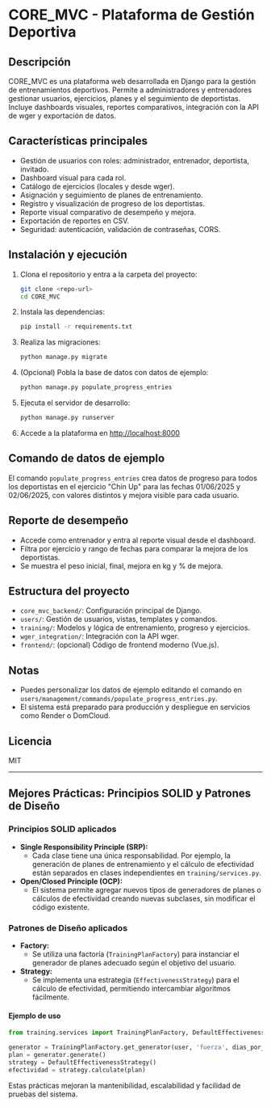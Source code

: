 # CORE_MVC - Plataforma de Gestión Deportiva

## Descripción
CORE_MVC es una plataforma web desarrollada en Django para la gestión de entrenamientos deportivos. Permite a administradores y entrenadores gestionar usuarios, ejercicios, planes y el seguimiento de deportistas. Incluye dashboards visuales, reportes comparativos, integración con la API de wger y exportación de datos.

## Características principales
- Gestión de usuarios con roles: administrador, entrenador, deportista, invitado.
- Dashboard visual para cada rol.
- Catálogo de ejercicios (locales y desde wger).
- Asignación y seguimiento de planes de entrenamiento.
- Registro y visualización de progreso de los deportistas.
- Reporte visual comparativo de desempeño y mejora.
- Exportación de reportes en CSV.
- Seguridad: autenticación, validación de contraseñas, CORS.

## Instalación y ejecución
1. Clona el repositorio y entra a la carpeta del proyecto:
   ```sh
   git clone <repo-url>
   cd CORE_MVC
   ```
2. Instala las dependencias:
   ```sh
   pip install -r requirements.txt
   ```
3. Realiza las migraciones:
   ```sh
   python manage.py migrate
   ```
4. (Opcional) Pobla la base de datos con datos de ejemplo:
   ```sh
   python manage.py populate_progress_entries
   ```
5. Ejecuta el servidor de desarrollo:
   ```sh
   python manage.py runserver
   ```
6. Accede a la plataforma en [http://localhost:8000](http://localhost:8000)

## Comando de datos de ejemplo
El comando `populate_progress_entries` crea datos de progreso para todos los deportistas en el ejercicio "Chin Up" para las fechas 01/06/2025 y 02/06/2025, con valores distintos y mejora visible para cada usuario.

## Reporte de desempeño
- Accede como entrenador y entra al reporte visual desde el dashboard.
- Filtra por ejercicio y rango de fechas para comparar la mejora de los deportistas.
- Se muestra el peso inicial, final, mejora en kg y % de mejora.

## Estructura del proyecto
- `core_mvc_backend/`: Configuración principal de Django.
- `users/`: Gestión de usuarios, vistas, templates y comandos.
- `training/`: Modelos y lógica de entrenamiento, progreso y ejercicios.
- `wger_integration/`: Integración con la API wger.
- `frontend/`: (opcional) Código de frontend moderno (Vue.js).

## Notas
- Puedes personalizar los datos de ejemplo editando el comando en `users/management/commands/populate_progress_entries.py`.
- El sistema está preparado para producción y despliegue en servicios como Render o DomCloud.

## Licencia
MIT

---

## Mejores Prácticas: Principios SOLID y Patrones de Diseño

### Principios SOLID aplicados
- **Single Responsibility Principle (SRP):**
  - Cada clase tiene una única responsabilidad. Por ejemplo, la generación de planes de entrenamiento y el cálculo de efectividad están separados en clases independientes en `training/services.py`.
- **Open/Closed Principle (OCP):**
  - El sistema permite agregar nuevos tipos de generadores de planes o cálculos de efectividad creando nuevas subclases, sin modificar el código existente.

### Patrones de Diseño aplicados
- **Factory:**
  - Se utiliza una factoría (`TrainingPlanFactory`) para instanciar el generador de planes adecuado según el objetivo del usuario.
- **Strategy:**
  - Se implementa una estrategia (`EffectivenessStrategy`) para el cálculo de efectividad, permitiendo intercambiar algoritmos fácilmente.

#### Ejemplo de uso
```python
from training.services import TrainingPlanFactory, DefaultEffectivenessStrategy

generator = TrainingPlanFactory.get_generator(user, 'fuerza', dias_por_semana=3)
plan = generator.generate()
strategy = DefaultEffectivenessStrategy()
efectividad = strategy.calculate(plan)
```

Estas prácticas mejoran la mantenibilidad, escalabilidad y facilidad de pruebas del sistema.
